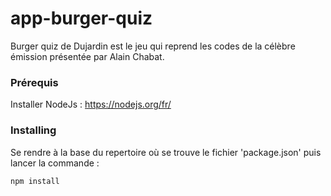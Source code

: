# app-burger-quiz
Burger quiz de Dujardin est le jeu qui reprend les codes de la célèbre émission présentée par Alain Chabat. 

### Prérequis
Installer NodeJs : https://nodejs.org/fr/

### Installing

Se rendre à la base du repertoire où se trouve le fichier 'package.json' puis lancer la commande :

```
npm install
```
